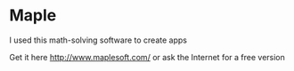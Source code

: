 Maple
=====

I used this math-solving software to create apps

Get it here http://www.maplesoft.com/ or ask the Internet for a free version
